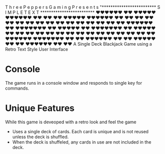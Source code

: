 
T h r e e  P e p p e r s  G a m i n g   P r e s e n t s 
"************************* S I M P L E  T E X T *************************
♥♥♥♥♥♥  ♥♥       ♥♥♥♥♥   ♥♥♥♥♥♥ ♥♥   ♥♥      ♥♥  ♥♥♥♥♥   ♥♥♥♥♥♥ ♥♥   ♥♥
♥♥   ♥♥ ♥♥      ♥♥   ♥♥ ♥♥      ♥♥  ♥♥       ♥♥ ♥♥   ♥♥ ♥♥      ♥♥  ♥♥
♥♥♥♥♥♥  ♥♥      ♥♥♥♥♥♥♥ ♥♥      ♥♥♥♥♥        ♥♥ ♥♥♥♥♥♥♥ ♥♥      ♥♥♥♥♥
♥♥   ♥♥ ♥♥      ♥♥   ♥♥ ♥♥      ♥♥  ♥♥  ♥♥   ♥♥ ♥♥   ♥♥ ♥♥      ♥♥  ♥♥
♥♥♥♥♥♥  ♥♥♥♥♥♥♥ ♥♥   ♥♥  ♥♥♥♥♥♥ ♥♥   ♥♥  ♥♥♥♥♥  ♥♥   ♥♥  ♥♥♥♥♥♥ ♥♥   ♥♥
A Single Deck Blackjack Game using a Retro Text Style User Interface
 
 # Console
 The game runs in a console window and responds to single key for commands. 
 
 
 # Unique Features
 While this game is deveoped with a retro look and feel the game 
 * Uses a single deck of cards. Each card is unique and is not reused unless the deck is shuffled. 
 * When the deck is shuffeled, any cards in use are not included in the deck. 
 
